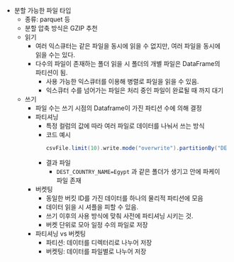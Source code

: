 - 분할 가능한 파일 타입
    - 종류: parquet 등
    - 분할 압축 방식은 GZIP 추천
    - 읽기
        - 여러 익스큐터는 같은 파일을 동시에 읽을 수 없지만, 여러 파일을 동시에 읽을 수는 있다. 
        - 다수의 파일이 존재하는 폴더 읽을 시 폴더의 개별 파일은 DataFrame의 파티션이 됨.
            - 사용 가능한 익스큐터를 이용해 병렬로 파일을 읽을 수 있음.
            - 익스큐터 수를 넘어가는 파일은 처리 중인 파일이 완료될 때 까지 대기
    - 쓰기
        - 파일 수는 쓰기 시점의 Dataframe이 가진 파티션 수에 의해 결정
        - 파티셔닝
            - 특정 컬럼의 값에 따라 여러 파일로 데이터를 나눠서 쓰는 방식
            - 코드 예시
              ```Scala
              csvFile.limit(10).write.mode("overwrite").partitionBy("DEST_COUNTRY_NAME").save("/tmp/partitioned-files.parqeut")
              ```
            - 결과 파일
                - `DEST_COUNTRY_NAME=Egypt` 과 같은 폴더가 생기고 안에 파케이 파일 존재
        - 버켓팅
            - 동일한 버킷 ID를 가진 데이터를 하나의 물리적 파티션에 모음
            - 데이터 읽을 시 셔플을 피할 수 있음. 
            - 쓰기 이후의 사용 방식에 맞춰 사전에 파티셔닝 시키는 것. 
            - 버켓 단위로 모아 일정 수의 파일로 저장
        - 파티셔닝 vs 버켓팅
            - 파티션: 데이터를 디렉터리로 나누어 저장
            - 버켓팅: 데이터를 파일별로 나누어 저장
